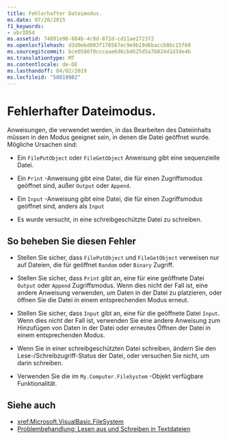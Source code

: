 ```yaml
---
title: Fehlerhafter Dateimodus.
ms.date: 07/20/2015
f1_keywords:
- vbrID54
ms.assetid: 74891e96-884b-4c8d-872d-cd11ae272372
ms.openlocfilehash: d3d0ebd003f178567ec9e9b19d6baccb8bc15f60
ms.sourcegitcommit: bce0586f0cccaae6d6cbd625d5a7b824d1d3de4b
ms.translationtype: MT
ms.contentlocale: de-DE
ms.lasthandoff: 04/02/2019
ms.locfileid: "58819982"
---
```

# <a name="bad-file-mode"></a>Fehlerhafter Dateimodus.
Anweisungen, die verwendet werden, in das Bearbeiten des Dateiinhalts müssen in den Modus geeignet sein, in denen die Datei geöffnet wurde. Mögliche Ursachen sind:  
  
-   Ein `FilePutObject` oder `FileGetObject` Anweisung gibt eine sequenzielle Datei.  
  
-   Ein `Print` -Anweisung gibt eine Datei, die für einen Zugriffsmodus geöffnet sind, außer `Output` oder `Append`.  
  
-   Ein `Input` -Anweisung gibt eine Datei, die für einen Zugriffsmodus geöffnet sind, anders als `Input`  
  
-   Es wurde versucht, in eine schreibgeschützte Datei zu schreiben.  
  
## <a name="to-correct-this-error"></a>So beheben Sie diesen Fehler  
  
-   Stellen Sie sicher, dass `FilePutObject` und `FileGetObject` verweisen nur auf Dateien, die für geöffnet `Random` oder `Binary` Zugriff.  
  
-   Stellen Sie sicher, dass `Print` gibt an, eine für eine geöffnete Datei `Output` oder `Append` Zugriffsmodus. Wenn dies nicht der Fall ist, eine andere Anweisung verwenden, um Daten in der Datei zu platzieren, oder öffnen Sie die Datei in einem entsprechenden Modus erneut.  
  
-   Stellen Sie sicher, dass `Input` gibt an, eine für die geöffnete Datei `Input`. Wenn dies nicht der Fall ist, verwenden Sie eine andere Anweisung zum Hinzufügen von Daten in der Datei oder erneutes Öffnen der Datei in einem entsprechenden Modus.  
  
-   Wenn Sie in einer schreibgeschützten Datei schreiben, ändern Sie den Lese-/Schreibzugriff-Status der Datei, oder versuchen Sie nicht, um darin schreiben.  
  
-   Verwenden Sie die im `My.Computer.FileSystem` -Objekt verfügbare Funktionalität.  
  
## <a name="see-also"></a>Siehe auch

- <xref:Microsoft.VisualBasic.FileSystem>
- [Problembehandlung: Lesen aus und Schreiben in Textdateien](../../../visual-basic/developing-apps/programming/drives-directories-files/troubleshooting-reading-from-and-writing-to-text-files.md)
